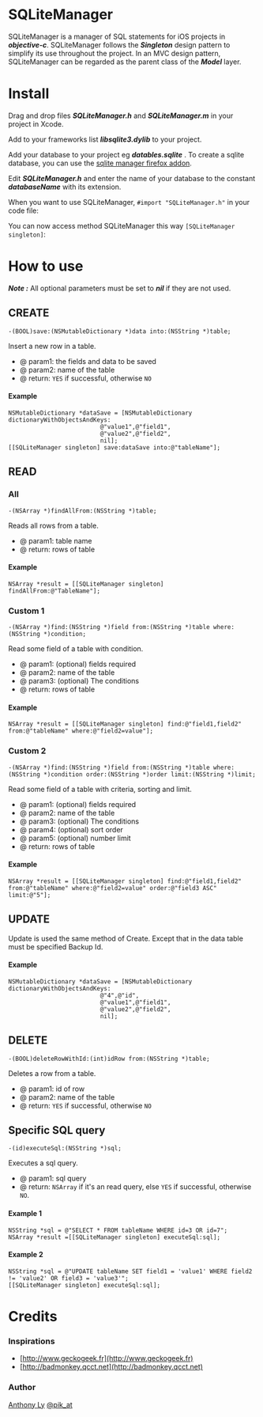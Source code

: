 # SQLiteManager

SQLiteManager is a manager of SQL statements for iOS projects in ***objective-c***.
SQLiteManager follows the  ***Singleton*** design pattern to simplify its use throughout the project.
In an MVC design pattern, SQLiteManager can be regarded as the parent class of the  ***Model*** layer.

# Install #

Drag and drop files ***SQLiteManager.h*** and ***SQLiteManager.m*** in your project in Xcode.

Add to your frameworks list ***libsqlite3.dylib*** to your project.

Add your database to your project eg  ***datables.sqlite*** .
To create a sqlite database, you can use the [sqlite manager firefox addon](https://addons.mozilla.org/fr/firefox/addon/sqlite-manager/).

Edit ***SQLiteManager.h*** and enter the name of your database to the constant ***databaseName*** with its extension.

When you want to use SQLiteManager, `#import "SQLiteManager.h"` in your code file:

	

You can now access method SQLiteManager this way `[SQLiteManager singleton]`:
	
# How to use #

***Note :*** All optional parameters must be set to ***nil*** if they are not used.

## CREATE

	-(BOOL)save:(NSMutableDictionary *)data into:(NSString *)table;

Insert a new row in a table.

 * @ param1: the fields and data to be saved
 * @ param2: name of the table
 * @ return: `YES` if successful, otherwise `NO`


#### Example

	NSMutableDictionary *dataSave = [NSMutableDictionary dictionaryWithObjectsAndKeys:
                              @"value1",@"field1",
                              @"value2",@"field2",
                              nil];               
	[[SQLiteManager singleton] save:dataSave into:@"tableName"];

## READ

### All

	-(NSArray *)findAllFrom:(NSString *)table;

Reads all rows from a table.

 * @ param1: table name
 * @ return: rows of table


#### Example

	NSArray *result = [[SQLiteManager singleton] findAllFrom:@"TableName"];

### Custom 1

	-(NSArray *)find:(NSString *)field from:(NSString *)table where:(NSString *)condition;

Read some field of a table with condition.

 * @ param1: (optional) fields required
 * @ param2: name of the table
 * @ param3: (optional) The conditions
 * @ return: rows of table


#### Example

	NSArray *result = [[SQLiteManager singleton] find:@"field1,field2" from:@"tableName" where:@"field2=value"];


### Custom 2
	
	-(NSArray *)find:(NSString *)field from:(NSString *)table where:(NSString *)condition order:(NSString *)order limit:(NSString *)limit;

Read some field of a table with criteria, sorting and limit.

 * @ param1: (optional) fields required
 * @ param2: name of the table
 * @ param3: (optional) The conditions
 * @ param4: (optional) sort order
 * @ param5: (optional) number limit
 * @ return: rows of table


#### Example

	NSArray *result = [[SQLiteManager singleton] find:@"field1,field2" from:@"tableName" where:@"field2=value" order:@"field3 ASC" limit:@"5"];

## UPDATE

Update is used the same method of Create.
Except that in the data table must be specified Backup Id.


#### Example

	NSMutableDictionary *dataSave = [NSMutableDictionary dictionaryWithObjectsAndKeys:
                              @"4",@"id",						
                              @"value1",@"field1",
                              @"value2",@"field2",
                              nil];

## DELETE

	-(BOOL)deleteRowWithId:(int)idRow from:(NSString *)table;

Deletes a row from a table.

 * @ param1: id of row
 * @ param2: name of the table
 * @ return: `YES` if successful, otherwise `NO`

## Specific SQL query

	-(id)executeSql:(NSString *)sql;

Executes a sql query.

 * @ param1: sql query
 * @ return: `NSArray` if it's an read query, else `YES` if successful, otherwise `NO`.


#### Example 1

	NSString *sql = @"SELECT * FROM tableName WHERE id=3 OR id=7";
    NSArray *result =[[SQLiteManager singleton] executeSql:sql];

#### Example 2

	NSString *sql = @"UPDATE tableName SET field1 = 'value1' WHERE field2 != 'value2' OR field3 = 'value3'";
    [[SQLiteManager singleton] executeSql:sql];

# Credits #

### Inspirations

 * [http://www.geckogeek.fr](http://www.geckogeek.fr)
 * [http://badmonkey.qcct.net](http://badmonkey.qcct.net)

### Author

[Anthony Ly](mailto:anthonyly.com@gmail.com) [@pik_at](https://twitter.com/#!/pik_at)